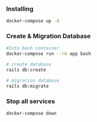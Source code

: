 ### Installing

```sh
docker-compose up -d
```

### Create & Migration Database

```sh
#Into bash container
docker-compose run --rm app bash

# create database
rails db:create

# migration database
rails db:migrate
```

### Stop all services

```sh
docker-compose down
```
